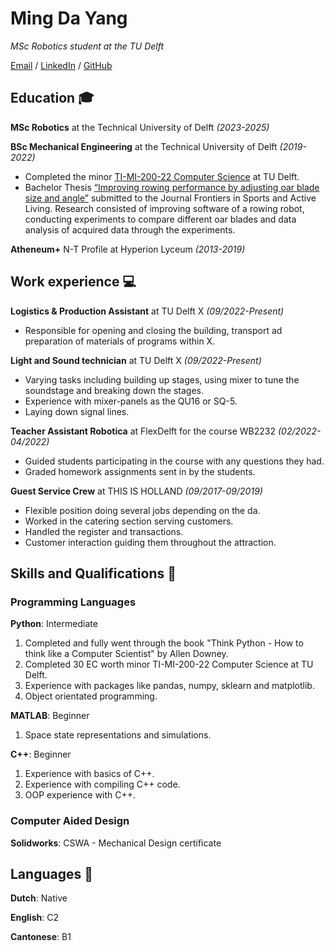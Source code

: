 # Ming Da Yang
*MSc Robotics student at the TU Delft*

[Email](mailto:mdyang2000@gmail.com) / [LinkedIn](https://www.linkedin.com/in/mingdayang) / [GitHub](https://github.com/mln9d4)

## Education 🎓
**MSc Robotics** at the Technical University of Delft *(2023-2025)*

**BSc Mechanical Engineering** at the Technical University of Delft *(2019-2022)*
- Completed the minor [TI-MI-200-22 Computer Science](https://studiegids.tudelft.nl/a101_displayProgram.do?program_tree_id=28512) at TU Delft.
- Bachelor Thesis [“Improving rowing performance by adjusting oar blade size and angle”]([https://repository.tudelft.nl/islandora/object/uuid:72186131-c4c3-4405-b152-9d042a9106b3](https://www.frontiersin.org/articles/10.3389/fspor.2023.1109494/full)) submitted to the Journal Frontiers in Sports and Active Living. Research consisted of improving software of a rowing robot, conducting experiments to compare different oar blades and data analysis of acquired data through the experiments.

**Atheneum+** N-T Profile at Hyperion Lyceum *(2013-2019)*

## Work experience 💻
**Logistics & Production Assistant** at TU Delft X *(09/2022-Present)*
- Responsible for opening and closing the building, transport ad preparation of materials of programs within X.

**Light and Sound technician** at TU Delft X *(09/2022-Present)*
- Varying tasks including building up stages, using mixer to tune the soundstage and breaking down the stages.
- Experience with mixer-panels as the QU16 or SQ-5.
- Laying down signal lines.

**Teacher Assistant Robotica** at FlexDelft for the course WB2232 *(02/2022-04/2022)*
- Guided students participating in the course with any questions they had.
- Graded homework assignments sent in by the students.

**Guest Service Crew** at THIS IS HOLLAND *(09/2017-09/2019)*
- Flexible position doing several jobs depending on the da.
- Worked in the catering section serving customers.
- Handled the register and transactions.
- Customer interaction guiding them throughout the attraction.

## Skills and Qualifications 📃
### Programming Languages
**Python**: Intermediate
1. Completed and fully went through the book "Think Python - How to think like a Computer Scientist" by Allen Downey.
2. Completed 30 EC worth minor TI-MI-200-22 Computer Science at TU Delft.
3. Experience with packages like pandas, numpy, sklearn and matplotlib.
4. Object orientated programming.

**MATLAB**: Beginner
1. Space state representations and simulations.

**C++**: Beginner
1. Experience with basics of C++.
2. Experience with compiling C++ code.
3. OOP experience with C++.

### Computer Aided Design
**Solidworks**: CSWA - Mechanical Design certificate


## Languages 💬
**Dutch**: Native

**English**: C2

**Cantonese**: B1

